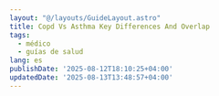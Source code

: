 ```yaml
---
layout: "@/layouts/GuideLayout.astro"
title: Copd Vs Asthma Key Differences And Overlap
tags:
  - médico
  - guías de salud
lang: es
publishDate: '2025-08-12T18:10:25+04:00'
updatedDate: '2025-08-13T13:48:57+04:00'
---
```



